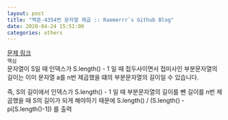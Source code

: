 ```yaml
---  
layout: post  
title: "백준-4354번 문자열 제곱 :: Raemerrr`s Github Blog"  
date: 2020-04-24 15:51:00  
categories: others  
---  
```

<a href="https://www.acmicpc.net/problem/4354" target="_blank">문제 링크</a>     
`핵심`  
문자열이 S일 때 인덱스가 S.length() - 1 일 때 접두사이면서 접미사인 부분문자열의 길이는 이미 문자열 a를 n번 제곱했을 떄의 부분문자열의 길이일 수 있습니다.

즉, S의 길이에서 인덱스가 S.length() - 1 일 때 부분문자열의 길이를 뺀 길이를 n번 제곱했을 때 S의 길이가 되게 해야하기 때문에 S.length() / (S.length() - pi[S.length()-1]) 를 출력    
  
<script src="https://gist.github.com/Raemerrr/c6fa1fd2eab7921fd83f61738f9aeb6b.js"></script>